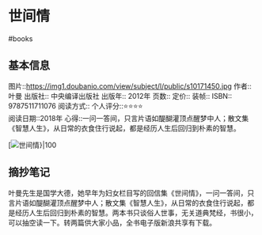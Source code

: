 ---
---

# 世间情
#books 
## 基本信息

图片::https://img1.doubanio.com/view/subject/l/public/s10171450.jpg
作者:: 叶曼
出版社:: 中央编译出版社
出版年:: 2012年
页数:: 
定价:: 
装帧:: 
ISBN:: 9787511711076
阅读方式::
个人评分::⭐⭐⭐⭐  
阅读日期::2018年
心得::一问一答间，只言片语如醍醐灌顶点醒梦中人；散文集《智慧人生》，从日常的衣食住行说起，都是经历人生后回归到朴素的智慧。

 [![世间情}|100](https://img1.doubanio.com/view/subject/l/public/s10171450.jpg )

## 摘抄笔记

叶曼先生是国学大德，她早年为妇女栏目写的回信集《世间情》，一问一答间，只言片语如醍醐灌顶点醒梦中人；散文集《智慧人生》，从日常的衣食住行说起，都是经历人生后回归到朴素的智慧。两本书只谈俗人世事，无关道典梵经，书很小，可以抽空读一下。转两篇供大家小品，全书电子版新浪共享有下载。